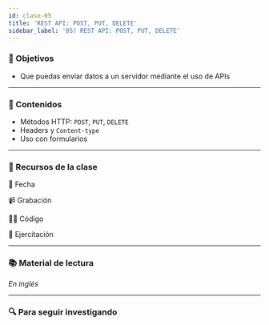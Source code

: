 ```yaml
---
id: clase-05
title: 'REST API: POST, PUT, DELETE'
sidebar_label: '05) REST API: POST, PUT, DELETE'
---
```


### 🏁 Objetivos

- Que puedas enviar datos a un servidor mediante el uso de APIs

---

### 📝 Contenidos

- Métodos HTTP: `POST`, `PUT`, `DELETE`
- Headers y `Content-type`
- Uso con formularios

---

### 🚀 Recursos de la clase

📆 Fecha

📹 Grabación

👩‍💻 Código

💪 Ejercitación

---

### 📚 Material de lectura

_En inglés_

---

### 🔍 Para seguir investigando
